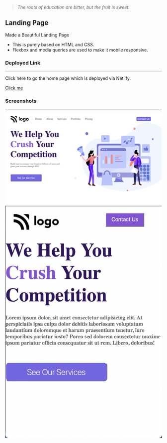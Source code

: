 > *The roots of education are bitter, but the fruit is sweet.*

## Landing Page
Made a Beautiful Landing Page 
- This is purely based on HTML and CSS. 
- Flexbox and media queries are used to make it mobile responsive.

### Deployed Link
___
Click here to go the home page which is deployed via Netlify.

[Click me]()

### Screenshots
___

![ss1](./assets/Screenshot%202022-08-05%20at%2012.41.25%20AM.png)
![ss2](./assets/Screenshot%202022-08-26%20at%2011.54.34%20AM.png)
